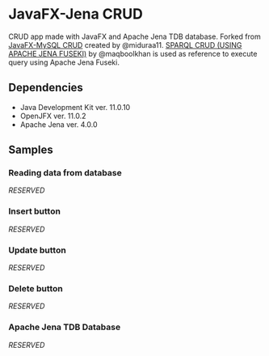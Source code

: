 # JavaFX-Jena CRUD

CRUD app made with JavaFX and Apache Jena TDB database. Forked from [JavaFX-MySQL CRUD](https://github.com/miduraa11/javafx-mysql-crud) created by @miduraa11.
[SPARQL CRUD (USING APACHE JENA FUSEKI)](https://gist.github.com/maqboolkhan/bdd8f913dc3c7a3da723dbdcfad7ec0d) by @maqboolkhan is used as reference to execute query using Apache Jena Fuseki.

## Dependencies

- Java Development Kit ver. 11.0.10
- OpenJFX ver. 11.0.2
- Apache Jena ver. 4.0.0

## Samples

### Reading data from database

<!-- ![crud_1](https://user-images.githubusercontent.com/26482766/37049278-b46c244e-2170-11e8-9eb7-a753b7ba103e.png) -->
*RESERVED*
<!-- This two books were loaded from MySQL database. -->

### Insert button

<!-- ![crud_2](https://user-images.githubusercontent.com/26482766/37049695-fb8d4f50-2171-11e8-8270-b2e73e91126b.png)

To insert our new book in database we simply create sql query:

![insert](https://user-images.githubusercontent.com/26482766/37050016-09b57552-2173-11e8-8dce-b5e31636180b.PNG)
                 
We load our ID, Title, Author, year and Pages from TextFields.

Then we execute our query. -->
*RESERVED*

### Update button

<!-- ![crud_3](https://user-images.githubusercontent.com/26482766/37050191-7fa2ceea-2173-11e8-9493-e39c5f08cc24.png)

All we need is ID of book that we want to update. -->
*RESERVED*

### Delete button

<!-- ![crud_4](https://user-images.githubusercontent.com/26482766/37050260-b4703180-2173-11e8-8e78-3f6bd8bc9097.png)

Also all we need to delete our book is ID. -->
*RESERVED*

### Apache Jena TDB Database

<!-- ![database](https://user-images.githubusercontent.com/26482766/37050437-2ecf0456-2174-11e8-8e6d-372429b9293f.png) -->
*RESERVED*